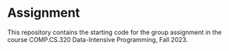 # Assignment

This repository contains the starting code for the group assignment in the course COMP.CS.320 Data-Intensive Programming, Fall 2023.
